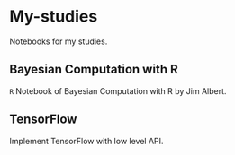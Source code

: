 # My-studies
Notebooks for my studies.

## Bayesian Computation with R
`R` Notebook of Bayesian Computation with R by Jim Albert.


## TensorFlow
Implement TensorFlow with low level API.

